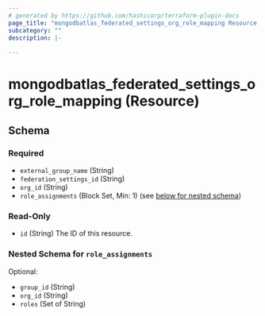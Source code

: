 ```yaml
---
# generated by https://github.com/hashicorp/terraform-plugin-docs
page_title: "mongodbatlas_federated_settings_org_role_mapping Resource - terraform-provider-mongodbatlas"
subcategory: ""
description: |-
  
---
```


# mongodbatlas_federated_settings_org_role_mapping (Resource)





<!-- schema generated by tfplugindocs -->
## Schema

### Required

- `external_group_name` (String)
- `federation_settings_id` (String)
- `org_id` (String)
- `role_assignments` (Block Set, Min: 1) (see [below for nested schema](#nestedblock--role_assignments))

### Read-Only

- `id` (String) The ID of this resource.

<a id="nestedblock--role_assignments"></a>
### Nested Schema for `role_assignments`

Optional:

- `group_id` (String)
- `org_id` (String)
- `roles` (Set of String)
